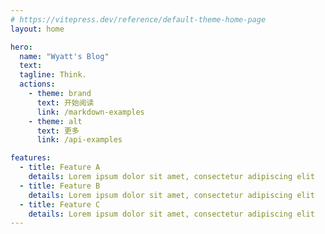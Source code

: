 ```yaml
---
# https://vitepress.dev/reference/default-theme-home-page
layout: home

hero:
  name: "Wyatt's Blog"
  text: 
  tagline: Think.
  actions:
    - theme: brand
      text: 开始阅读
      link: /markdown-examples
    - theme: alt
      text: 更多
      link: /api-examples

features:
  - title: Feature A
    details: Lorem ipsum dolor sit amet, consectetur adipiscing elit
  - title: Feature B
    details: Lorem ipsum dolor sit amet, consectetur adipiscing elit
  - title: Feature C
    details: Lorem ipsum dolor sit amet, consectetur adipiscing elit
---
```


